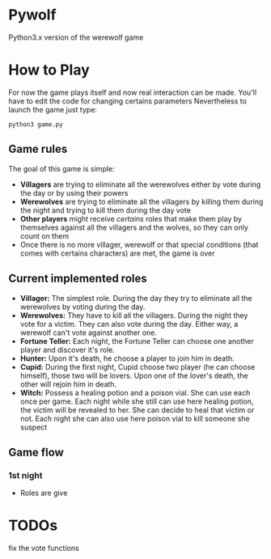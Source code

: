 
# Pywolf

Python3.x version of the werewolf game

# How to Play  
For now the game plays itself and now real interaction can be made.
You'll have to edit the code for changing certains parameters
Nevertheless to launch the game just type:

	python3 game.py
## Game rules

The goal of this game is simple:

- **Villagers** are trying to eliminate all the werewolves either by vote during the day or by using their powers
- **Werewolves** are trying to eliminate all the villagers by killing them during the night and trying to kill them during the day vote
- **Other players** might receive *certains* roles that make them play by themselves against  all the villagers and the wolves, so they can only count on them
- Once there is no more villager, werewolf or that special conditions (that comes with certains characters) are met, the game is over

## Current implemented roles

- **Villager:** The simplest role. During the day they try to eliminate all the werewolves by voting during the day.
- **Werewolves:** They have to kill all the villagers. During the night they vote for a victim. They can also vote during the day. Either way, a werewolf can't vote against another one.
- **Fortune Teller:** Each night, the Fortune Teller can choose one another player and discover it's role.
- **Hunter:** Upon it's death, he choose a player to join him in death.
- **Cupid:** During the first night, Cupid choose two player (he can choose himself), those two will be lovers. Upon one of the lover's death, the other will rejoin him in death.
- **Witch:** Possess a healing potion and a poison vial. She can use each once per game. Each night while she still can use here healing potion, the victim will be revealed to her. She can decide to heal that victim or not.
Each night she can also use here poison vial to kill someone she suspect

## Game flow

### 1st night
- Roles are give

# TODOs
fix the vote functions